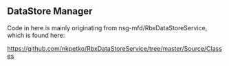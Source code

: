## DataStore Manager

Code in here is mainly originating from nsg-mfd/RbxDataStoreService, which is found here:

https://github.com/nkpetko/RbxDataStoreService/tree/master/Source/Classes
